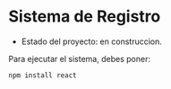 <h1>Sistema de Registro</h1>

- Estado del proyecto: en construccion.

Para ejecutar el sistema, debes poner:

```npm install react```
